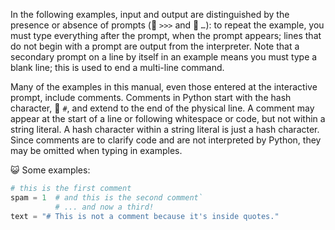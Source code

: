 
In the following examples, input and output are distinguished by the presence or absence of prompts (:paperclip: *`>>>`* and :paperclip: *`…`*): to repeat the example, you must type everything after the prompt, when the prompt appears; lines that do not begin with a prompt are output from the interpreter. Note that a secondary prompt on a line by itself in an example means you must type a blank line; this is used to end a multi-line command.

Many of the examples in this manual, even those entered at the interactive prompt, include comments. Comments in Python start with the hash character, :paperclip: *`#`*, and extend to the end of the physical line. A comment may appear at the start of a line or following whitespace or code, but not within a string literal. A hash character within a string literal is just a hash character. Since comments are to clarify code and are not interpreted by Python, they may be omitted when typing in examples.

:smiley_cat: Some examples:

```PYTHON
# this is the first comment
spam = 1  # and this is the second comment`
          # ... and now a third!
text = "# This is not a comment because it's inside quotes."
```